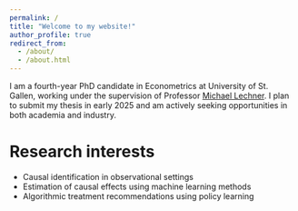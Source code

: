 ```yaml
---
permalink: /
title: "Welcome to my website!"
author_profile: true
redirect_from: 
  - /about/
  - /about.html
---
```


I am a fourth-year PhD candidate in Econometrics at University of St. Gallen, working under the supervision of Professor [Michael Lechner](https://www.michael-lechner.eu/). I plan to submit my thesis in early 2025 and am actively seeking opportunities in both academia and industry.

Research interests
======
* Causal identification in observational settings
* Estimation of causal effects using machine learning methods
* Algorithmic treatment recommendations using policy learning